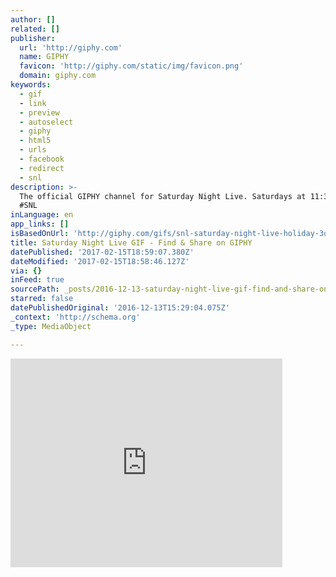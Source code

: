 ```yaml
---
author: []
related: []
publisher:
  url: 'http://giphy.com'
  name: GIPHY
  favicon: 'http://giphy.com/static/img/favicon.png'
  domain: giphy.com
keywords:
  - gif
  - link
  - preview
  - autoselect
  - giphy
  - html5
  - urls
  - facebook
  - redirect
  - snl
description: >-
  The official GIPHY channel for Saturday Night Live. Saturdays at 11:30/10:30c!
  #SNL
inLanguage: en
app_links: []
isBasedOnUrl: 'http://giphy.com/gifs/snl-saturday-night-live-holiday-3oriOef2n8Y5NDARMs'
title: Saturday Night Live GIF - Find & Share on GIPHY
datePublished: '2017-02-15T18:59:07.380Z'
dateModified: '2017-02-15T18:58:46.127Z'
via: {}
inFeed: true
sourcePath: _posts/2016-12-13-saturday-night-live-gif-find-and-share-on-giphy.md
starred: false
datePublishedOriginal: '2016-12-13T15:29:04.075Z'
_context: 'http://schema.org'
_type: MediaObject

---
```

<iframe src="http://cdn.embedly.com/widgets/media.html?src=https%3A%2F%2Fgiphy.com%2Fembed%2F3oriOef2n8Y5NDARMs%2Ftwitter%2Fiframe&amp;src_secure=1&amp;url=http%3A%2F%2Fgiphy.com%2Fgifs%2Fsnl-saturday-night-live-holiday-3oriOef2n8Y5NDARMs&amp;image=https%3A%2F%2Fmedia.giphy.com%2Fmedia%2F3oriOef2n8Y5NDARMs%2Fgiphy.gif&amp;key=b7d04c9b404c499eba89ee7072e1c4f7&amp;type=text%2Fhtml&amp;schema=giphy" width="435" height="334" scrolling="no" frameborder="0" allowfullscreen="" style=""></iframe>
